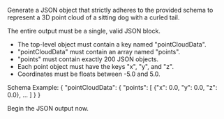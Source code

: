 









Generate a JSON object that strictly adheres to the provided schema to represent a 3D point cloud of a sitting dog with a curled tail.

The entire output must be a single, valid JSON block.

- The top-level object must contain a key named "pointCloudData".
- "pointCloudData" must contain an array named "points".
- "points" must contain exactly 200 JSON objects.
- Each point object must have the keys "x", "y", and "z".
- Coordinates must be floats between -5.0 and 5.0.

Schema Example:
{
  "pointCloudData": {
    "points": [
      {"x": 0.0, "y": 0.0, "z": 0.0},
      ...
    ]
  }
}

Begin the JSON output now.
